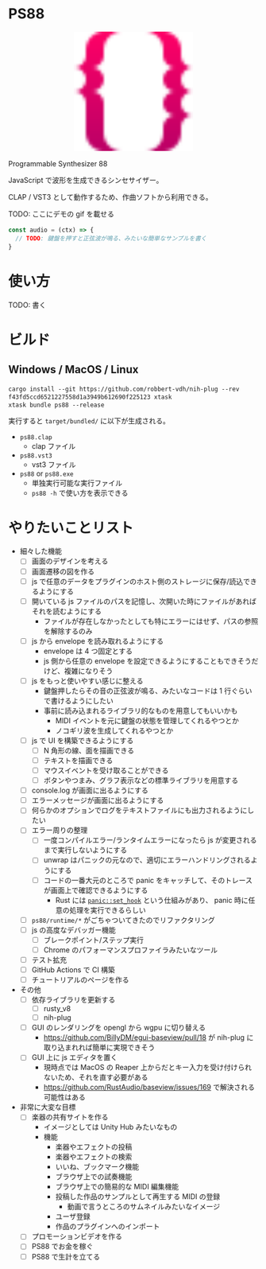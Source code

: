 # PS88

<p align="center">
<img src="./logo.svg" width="240" alt="PS88 logo">
</p>

Programmable Synthesizer 88

JavaScript で波形を生成できるシンセサイザー。

CLAP / VST3 として動作するため、作曲ソフトから利用できる。

TODO: ここにデモの gif を載せる

```js
const audio = (ctx) => {
  // TODO: 鍵盤を押すと正弦波が鳴る、みたいな簡単なサンプルを書く
}
```

# 使い方

TODO: 書く

# ビルド 

## Windows / MacOS / Linux

```
cargo install --git https://github.com/robbert-vdh/nih-plug --rev f43fd5ccd6521227558d1a3949b612690f225123 xtask
xtask bundle ps88 --release
```

実行すると `target/bundled/` に以下が生成される。

- `ps88.clap`
    - clap ファイル
- `ps88.vst3`
    - vst3 ファイル
- `ps88` or `ps88.exe`
    - 単独実行可能な実行ファイル
    - `ps88 -h` で使い方を表示できる

# やりたいことリスト

- 細々した機能
    - [ ] 画面のデザインを考える
    - [ ] 画面遷移の図を作る
    - [ ] js で任意のデータをプラグインのホスト側のストレージに保存/読込できるようにする
    - [ ] 開いている js ファイルのパスを記憶し、次開いた時にファイルがあればそれを読むようにする
        - ファイルが存在しなかったとしても特にエラーにはせず、パスの参照を解除するのみ
    - [ ] js から envelope を読み取れるようにする
        - envelope は 4 つ固定とする
        - js 側から任意の envelope を設定できるようにすることもできそうだけど、複雑になりそう
    - [ ] js をもっと使いやすい感じに整える
        - 鍵盤押したらその音の正弦波が鳴る、みたいなコードは 1 行ぐらいで書けるようにしたい
        - 事前に読み込まれるライブラリ的なものを用意してもいいかも
            - MIDI イベントを元に鍵盤の状態を管理してくれるやつとか
            - ノコギリ波を生成してくれるやつとか
    - [ ] js で UI を構築できるようにする
        - [ ] N 角形の線、面を描画できる
        - [ ] テキストを描画できる
        - [ ] マウスイベントを受け取ることができる
        - [ ] ボタンやつまみ、グラフ表示などの標準ライブラリを用意する
    - [ ] console.log が画面に出るようにする
    - [ ] エラーメッセージが画面に出るようにする
    - [ ] 何らかのオプションでログをテキストファイルにも出力されるようにしたい
    - [ ] エラー周りの整理
        - [ ] 一度コンパイルエラー/ランタイムエラーになったら js が変更されるまで実行しないようにする
        - [ ] unwrap はパニックの元なので、適切にエラーハンドリングされるようにする
        - [ ] コードの一番大元のところで panic をキャッチして、そのトレースが画面上で確認できるようにする
            - Rust には [`panic::set_hook`](https://doc.rust-lang.org/std/panic/struct.PanicInfo.html#method.location) という仕組みがあり、 panic 時に任意の処理を実行できるらしい
    - [ ] `ps88/runtime/*` がごちゃついてきたのでリファクタリング
    - [ ] js の高度なデバッガー機能
        - [ ] ブレークポイント/ステップ実行
        - [ ] Chrome のパフォーマンスプロファイラみたいなツール
    - [ ] テスト拡充
    - [ ] GitHub Actions で CI 構築
    - [ ] チュートリアルのページを作る
- その他
    - [ ] 依存ライブラリを更新する
        - [ ] rusty\_v8
        - [ ] nih-plug
    - [ ] GUI のレンダリングを opengl から wgpu に切り替える
        - https://github.com/BillyDM/egui-baseview/pull/18 が nih-plug に取り込まれれば簡単に実現できそう
    - [ ] GUI 上に js エディタを置く
        - 現時点では MacOS の Reaper 上からだとキー入力を受け付けられないため、それを直す必要がある
        - https://github.com/RustAudio/baseview/issues/169 で解決される可能性はある
- 非常に大変な目標
    - [ ] 楽器の共有サイトを作る
        - イメージとしては Unity Hub みたいなもの
        - 機能
            - 楽器やエフェクトの投稿
            - 楽器やエフェクトの検索
            - いいね、ブックマーク機能
            - ブラウザ上での試奏機能
            - ブラウザ上での簡易的な MIDI 編集機能
            - 投稿した作品のサンプルとして再生する MIDI の登録
                - 動画で言うところのサムネイルみたいなイメージ
            - ユーザ登録
            - 作品のプラグインへのインポート
    - [ ] プロモーションビデオを作る
    - [ ] PS88 でお金を稼ぐ
    - [ ] PS88 で生計を立てる
